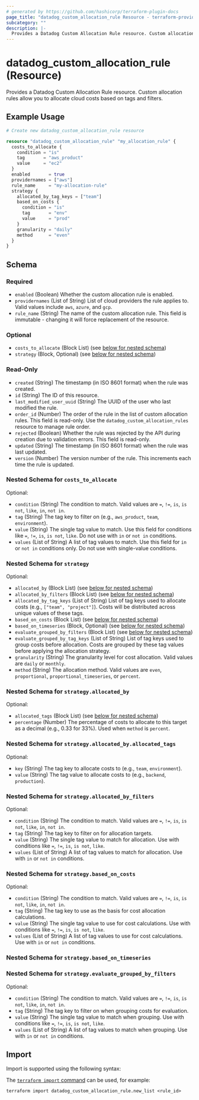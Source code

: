 ```yaml
---
# generated by https://github.com/hashicorp/terraform-plugin-docs
page_title: "datadog_custom_allocation_rule Resource - terraform-provider-datadog"
subcategory: ""
description: |-
  Provides a Datadog Custom Allocation Rule resource. Custom allocation rules allow you to allocate cloud costs based on tags and filters.
---
```


# datadog_custom_allocation_rule (Resource)

Provides a Datadog Custom Allocation Rule resource. Custom allocation rules allow you to allocate cloud costs based on tags and filters.

## Example Usage

```terraform
# Create new datadog_custom_allocation_rule resource

resource "datadog_custom_allocation_rule" "my_allocation_rule" {
  costs_to_allocate {
    condition = "is"
    tag       = "aws_product"
    value     = "ec2"
  }
  enabled       = true
  providernames = ["aws"]
  rule_name     = "my-allocation-rule"
  strategy {
    allocated_by_tag_keys = ["team"]
    based_on_costs {
      condition = "is"
      tag       = "env"
      value     = "prod"
    }
    granularity = "daily"
    method      = "even"
  }
}
```

<!-- schema generated by tfplugindocs -->
## Schema

### Required

- `enabled` (Boolean) Whether the custom allocation rule is enabled.
- `providernames` (List of String) List of cloud providers the rule applies to. Valid values include `aws`, `azure`, and `gcp`.
- `rule_name` (String) The name of the custom allocation rule. This field is immutable - changing it will force replacement of the resource.

### Optional

- `costs_to_allocate` (Block List) (see [below for nested schema](#nestedblock--costs_to_allocate))
- `strategy` (Block, Optional) (see [below for nested schema](#nestedblock--strategy))

### Read-Only

- `created` (String) The timestamp (in ISO 8601 format) when the rule was created.
- `id` (String) The ID of this resource.
- `last_modified_user_uuid` (String) The UUID of the user who last modified the rule.
- `order_id` (Number) The order of the rule in the list of custom allocation rules. This field is read-only. Use the `datadog_custom_allocation_rules` resource to manage rule order.
- `rejected` (Boolean) Whether the rule was rejected by the API during creation due to validation errors. This field is read-only.
- `updated` (String) The timestamp (in ISO 8601 format) when the rule was last updated.
- `version` (Number) The version number of the rule. This increments each time the rule is updated.

<a id="nestedblock--costs_to_allocate"></a>
### Nested Schema for `costs_to_allocate`

Optional:

- `condition` (String) The condition to match. Valid values are `=`, `!=`, `is`, `is not`, `like`, `in`, `not in`.
- `tag` (String) The tag key to filter on (e.g., `aws_product`, `team`, `environment`).
- `value` (String) The single tag value to match. Use this field for conditions like `=`, `!=`, `is`, `is not`, `like`. Do not use with `in` or `not in` conditions.
- `values` (List of String) A list of tag values to match. Use this field for `in` or `not in` conditions only. Do not use with single-value conditions.


<a id="nestedblock--strategy"></a>
### Nested Schema for `strategy`

Optional:

- `allocated_by` (Block List) (see [below for nested schema](#nestedblock--strategy--allocated_by))
- `allocated_by_filters` (Block List) (see [below for nested schema](#nestedblock--strategy--allocated_by_filters))
- `allocated_by_tag_keys` (List of String) List of tag keys used to allocate costs (e.g., `["team", "project"]`). Costs will be distributed across unique values of these tags.
- `based_on_costs` (Block List) (see [below for nested schema](#nestedblock--strategy--based_on_costs))
- `based_on_timeseries` (Block, Optional) (see [below for nested schema](#nestedblock--strategy--based_on_timeseries))
- `evaluate_grouped_by_filters` (Block List) (see [below for nested schema](#nestedblock--strategy--evaluate_grouped_by_filters))
- `evaluate_grouped_by_tag_keys` (List of String) List of tag keys used to group costs before allocation. Costs are grouped by these tag values before applying the allocation strategy.
- `granularity` (String) The granularity level for cost allocation. Valid values are `daily` or `monthly`.
- `method` (String) The allocation method. Valid values are `even`, `proportional`, `proportional_timeseries`, or `percent`.

<a id="nestedblock--strategy--allocated_by"></a>
### Nested Schema for `strategy.allocated_by`

Optional:

- `allocated_tags` (Block List) (see [below for nested schema](#nestedblock--strategy--allocated_by--allocated_tags))
- `percentage` (Number) The percentage of costs to allocate to this target as a decimal (e.g., 0.33 for 33%). Used when `method` is `percent`.

<a id="nestedblock--strategy--allocated_by--allocated_tags"></a>
### Nested Schema for `strategy.allocated_by.allocated_tags`

Optional:

- `key` (String) The tag key to allocate costs to (e.g., `team`, `environment`).
- `value` (String) The tag value to allocate costs to (e.g., `backend`, `production`).



<a id="nestedblock--strategy--allocated_by_filters"></a>
### Nested Schema for `strategy.allocated_by_filters`

Optional:

- `condition` (String) The condition to match. Valid values are `=`, `!=`, `is`, `is not`, `like`, `in`, `not in`.
- `tag` (String) The tag key to filter on for allocation targets.
- `value` (String) The single tag value to match for allocation. Use with conditions like `=`, `!=`, `is`, `is not`, `like`.
- `values` (List of String) A list of tag values to match for allocation. Use with `in` or `not in` conditions.


<a id="nestedblock--strategy--based_on_costs"></a>
### Nested Schema for `strategy.based_on_costs`

Optional:

- `condition` (String) The condition to match. Valid values are `=`, `!=`, `is`, `is not`, `like`, `in`, `not in`.
- `tag` (String) The tag key to use as the basis for cost allocation calculations.
- `value` (String) The single tag value to use for cost calculations. Use with conditions like `=`, `!=`, `is`, `is not`, `like`.
- `values` (List of String) A list of tag values to use for cost calculations. Use with `in` or `not in` conditions.


<a id="nestedblock--strategy--based_on_timeseries"></a>
### Nested Schema for `strategy.based_on_timeseries`


<a id="nestedblock--strategy--evaluate_grouped_by_filters"></a>
### Nested Schema for `strategy.evaluate_grouped_by_filters`

Optional:

- `condition` (String) The condition to match. Valid values are `=`, `!=`, `is`, `is not`, `like`, `in`, `not in`.
- `tag` (String) The tag key to filter on when grouping costs for evaluation.
- `value` (String) The single tag value to match when grouping. Use with conditions like `=`, `!=`, `is`, `is not`, `like`.
- `values` (List of String) A list of tag values to match when grouping. Use with `in` or `not in` conditions.

## Import

Import is supported using the following syntax:

The [`terraform import` command](https://developer.hashicorp.com/terraform/cli/commands/import) can be used, for example:

```shell
terraform import datadog_custom_allocation_rule.new_list <rule_id>
```
